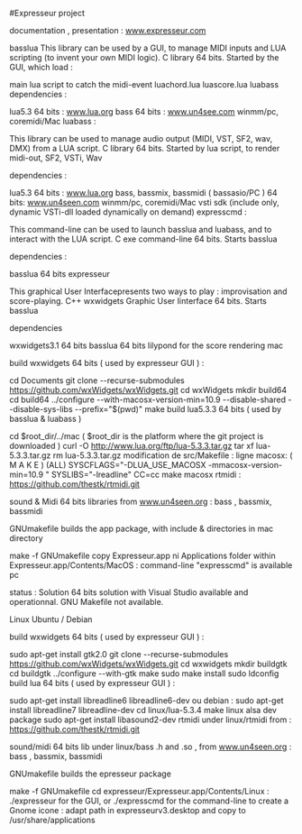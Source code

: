 #Expresseur project

documentation , presentation : www.expresseur.com

basslua This library can be used by a GUI, to manage MIDI inputs and LUA scripting (to invent your own MIDI logic). C library 64 bits. Started by the GUI, which load :

main lua script to catch the midi-event
luachord.lua
luascore.lua
luabass
dependencies :

lua5.3 64 bits : www.lua.org
bass 64 bits : www.un4see.com
winmm/pc, coremidi/Mac
luabass :

This library can be used to manage audio output (MIDI, VST, SF2, wav, DMX) from a LUA script. C library 64 bits. Started by lua script, to render midi-out, SF2, VSTi, Wav

dependencies :

lua5.3 64 bits : www.lua.org
bass, bassmix, bassmidi ( bassasio/PC ) 64 bits: www.un4seen.com
winmm/pc, coremidi/Mac
vsti sdk (include only, dynamic VSTi-dll loaded dynamically on demand)
expresscmd :

This command-line can be used to launch basslua and luabass, and to interact with the LUA script. C exe command-line 64 bits. Starts basslua

dependencies :

basslua 64 bits
expresseur

This graphical User Interfacepresents two ways to play : improvisation and score-playing. C++ wxwidgets Graphic User Iinterface 64 bits. Starts basslua

dependencies

wxwidgets3.1 64 bits
basslua 64 bits
lilypond for the score rendering
mac

build wxwidgets 64 bits ( used by expresseur GUI ) :

cd Documents
git clone --recurse-submodules https://github.com/wxWidgets/wxWidgets.git
cd wxWidgets
mkdir build64
cd build64
../configure --with-macosx-version-min=10.9 --disable-shared --disable-sys-libs --prefix="$(pwd)"
make
build lua5.3.3 64 bits ( used by basslua & luabass )

cd $root_dir/../mac ( $root_dir is the platform where the git project is downloaded )
curl -O http://www.lua.org/ftp/lua-5.3.3.tar.gz
tar xf lua-5.3.3.tar.gz
rm lua-5.3.3.tar.gz
modification de src/Makefile : ligne macosx:
(
M
A
K
E
)
(ALL) SYSCFLAGS="-DLUA_USE_MACOSX -mmacosx-version-min=10.9 " SYSLIBS="-lreadline" CC=cc
make macosx
rtmidi : https://github.com/thestk/rtmidi.git

sound & Midi 64 bits libraries from www.un4seen.org : bass , bassmix, bassmidi

GNUmakefile builds the app package, with include & directories in mac directory

make -f GNUmakefile copy Expresseur.app ni Applications folder within Expresseur.app/Contents/MacOS : command-line "expresscmd" is available
pc

status : Solution 64 bits solution with Visual Studio available and operationnal. GNU Makefile not available.

Linux Ubuntu / Debian

build wxwidgets 64 bits ( used by expresseur GUI ) :

sudo apt-get install gtk2.0
git clone --recurse-submodules https://github.com/wxWidgets/wxWidgets.git
cd wxwidgets
mkdir buildgtk
cd buildgtk
../configure --with-gtk
make
sudo make install
sudo ldconfig
build lua 64 bits ( used by expresseur GUI ) :

sudo apt-get install libreadline6 libreadline6-dev
ou debian : sudo apt-get install libreadline7 libreadline-dev
cd linux/lua-5.3.4
make linux alsa dev package
sudo apt-get install libasound2-dev
rtmidi under linux/rtmidi from : https://github.com/thestk/rtmidi.git

sound/midi 64 bits lib under linux/bass .h and .so , from www.un4seen.org : bass , bassmix, bassmidi

GNUmakefile builds the epresseur package

make -f GNUmakefile cd expresseur/Expresseur.app/Contents/Linux :
./expresseur for the GUI,
or ./expresscmd for the command-line
to create a Gnome icone : adapt path in expresseurv3.desktop and copy to /usr/share/applications